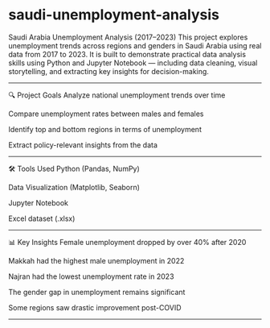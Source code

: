 # saudi-unemployment-analysis
Saudi Arabia Unemployment Analysis (2017–2023)
This project explores unemployment trends across regions and genders in Saudi Arabia using real data from 2017 to 2023. It is built to demonstrate practical data analysis skills using Python and Jupyter Notebook — including data cleaning, visual storytelling, and extracting key insights for decision-making.
*****************************
🔍 Project Goals
Analyze national unemployment trends over time

Compare unemployment rates between males and females

Identify top and bottom regions in terms of unemployment

Extract policy-relevant insights from the data
*****************************
🛠️ Tools Used
Python (Pandas, NumPy)

Data Visualization (Matplotlib, Seaborn)

Jupyter Notebook

Excel dataset (.xlsx)
*****************************
📊 Key Insights
Female unemployment dropped by over 40% after 2020

Makkah had the highest male unemployment in 2022

Najran had the lowest unemployment rate in 2023

The gender gap in unemployment remains significant

Some regions saw drastic improvement post-COVID
*****************************
